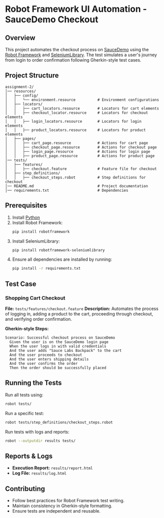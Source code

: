# Robot Framework UI Automation - SauceDemo Checkout

## Overview
This project automates the checkout process on [SauceDemo](https://www.saucedemo.com/) using the [Robot Framework](https://robotframework.org/) and [SeleniumLibrary](https://robotframework.org/SeleniumLibrary/). The test simulates a user's journey from login to order confirmation following Gherkin-style test cases.

## Project Structure
```
assignment-2/
│── resources/
│   ├── config/
│   │   └── environment.resource          # Environment configurations
│   ├── locators/
│   │   ├── cart_locators.resource        # Locators for cart elements
│   │   ├── checkout_locator.resource     # Locators for checkout elements
│   │   ├── login_locators.resource       # Locators for login elements
│   │   ├── product_locators.resource     # Locators for product elements
│   ├── pages/
│   │   ├── cart_page.resource            # Actions for cart page
│   │   ├── checkout_page.resource        # Actions for checkout page
│   │   ├── login_page.resource           # Actions for login page
│   │   ├── product_page.resource         # Actions for product page
│── tests/
│   ├── features/
│   │   ├── checkout.feature              # Feature file for checkout
│   ├── step_definitions/
│   │   ├── checkout_steps.robot          # Step definitions for checkout
│── README.md                             # Project documentation
│── requirements.txt                      # Dependencies
```

## Prerequisites
1. Install [Python](https://www.python.org/downloads/)
2. Install Robot Framework:
   ```sh
   pip install robotframework
   ```
3. Install SeleniumLibrary:
   ```sh
   pip install robotframework-seleniumlibrary
   ```
4. Ensure all dependencies are installed by running:
   ```sh
   pip install -r requirements.txt
   ```

## Test Case
### Shopping Cart Checkout
**File:** `tests/features/checkout.feature`
**Description:** Automates the process of logging in, adding a product to the cart, proceeding through checkout, and verifying order confirmation.

**Gherkin-style Steps:**
```gherkin
Scenario: Successful checkout process on SauceDemo
  Given the user is on the SauceDemo login page
  When the user logs in with valid credentials
  And the user adds "Sauce Labs Backpack" to the cart
  And the user proceeds to checkout
  And the user enters shipping details
  And the user confirms the order
  Then the order should be successfully placed
```

## Running the Tests
Run all tests using:
```sh
robot tests/
```
Run a specific test:
```sh
robot tests/step_definitions/checkout_steps.robot
```
Run tests with logs and reports:
```sh
robot --outputdir results tests/
```

## Reports & Logs
- **Execution Report:** `results/report.html`
- **Log File:** `results/log.html`

## Contributing
- Follow best practices for Robot Framework test writing.
- Maintain consistency in Gherkin-style formatting.
- Ensure tests are independent and reusable.